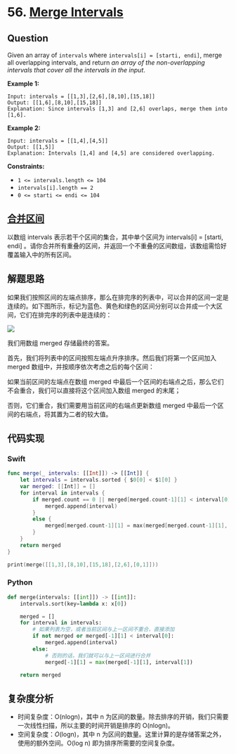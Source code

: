 # 56. [Merge Intervals](https://leetcode.com/problems/merge-intervals)

## Question

Given an array of `intervals` where `intervals[i] = [starti, endi]`, merge all overlapping intervals, and return *an array of the non-overlapping intervals that cover all the intervals in the input*.

**Example 1:**

```
Input: intervals = [[1,3],[2,6],[8,10],[15,18]]
Output: [[1,6],[8,10],[15,18]]
Explanation: Since intervals [1,3] and [2,6] overlaps, merge them into [1,6].
```

**Example 2:**

```
Input: intervals = [[1,4],[4,5]]
Output: [[1,5]]
Explanation: Intervals [1,4] and [4,5] are considered overlapping. 
```

**Constraints:**

- `1 <= intervals.length <= 104`
- `intervals[i].length == 2`
- `0 <= starti <= endi <= 104`

## [合并区间](https://leetcode-cn.com/problems/merge-intervals)

以数组 intervals 表示若干个区间的集合，其中单个区间为 intervals[i] = [starti, endi] 。请你合并所有重叠的区间，并返回一个不重叠的区间数组，该数组需恰好覆盖输入中的所有区间。

## 解题思路

如果我们按照区间的左端点排序，那么在排完序的列表中，可以合并的区间一定是连续的。如下图所示，标记为蓝色、黄色和绿色的区间分别可以合并成一个大区间，它们在排完序的列表中是连续的：

![](https://pic.leetcode-cn.com/50417462969bd13230276c0847726c0909873d22135775ef4022e806475d763e-56-2.png)

我们用数组 merged 存储最终的答案。

首先，我们将列表中的区间按照左端点升序排序。然后我们将第一个区间加入 merged 数组中，并按顺序依次考虑之后的每个区间：

如果当前区间的左端点在数组 merged 中最后一个区间的右端点之后，那么它们不会重合，我们可以直接将这个区间加入数组 merged 的末尾；

否则，它们重合，我们需要用当前区间的右端点更新数组 merged 中最后一个区间的右端点，将其置为二者的较大值。

## 代码实现

### Swift

```swift
func merge(_ intervals: [[Int]]) -> [[Int]] {
    let intervals = intervals.sorted { $0[0] < $1[0] }
    var merged: [[Int]] = []
    for interval in intervals {
        if merged.count == 0 || merged[merged.count-1][1] < interval[0] {
            merged.append(interval)
        }
        else {
            merged[merged.count-1][1] = max(merged[merged.count-1][1], interval[1])
        }
    }
    return merged
}

print(merge([[1,3],[8,10],[15,18],[2,6],[0,1]]))
```

### Python

```python
def merge(intervals: [[int]]) -> [[int]]:
    intervals.sort(key=lambda x: x[0])

    merged = []
    for interval in intervals:
        # 如果列表为空，或者当前区间与上一区间不重合，直接添加
        if not merged or merged[-1][1] < interval[0]:
            merged.append(interval)
        else:
            # 否则的话，我们就可以与上一区间进行合并
            merged[-1][1] = max(merged[-1][1], interval[1])

    return merged
```

## 复杂度分析

- 时间复杂度：O(nlogn)，其中 n 为区间的数量。除去排序的开销，我们只需要一次线性扫描，所以主要的时间开销是排序的 O(nlogn)。
- 空间复杂度：*O*(logn)，其中 n 为区间的数量。这里计算的是存储答案之外，使用的额外空间。O(log n) 即为排序所需要的空间复杂度。

